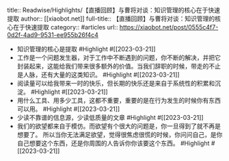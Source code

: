 title:: Readwise/Highlights/【直播回顾】与曹将对谈：知识管理的核心在于快速提取
author:: [[xiaobot.net]]
full-title:: 【直播回顾】与曹将对谈：知识管理的核心在于快速提取
category:: #articles
url:: https://xiaobot.net/post/0555c4f7-0d2f-4ad9-9531-ee955b26f4c4
- 知识管理的核心是提取 #Highlight #[[2023-03-21]]
- 工作是一个问题发生器，对于工作中不断遇到的问题，你不断的解决，并把它封装起来，这能给我们带来很多额外的价值。当我们辞职的时候，带走的不止是人脉，还有大量的这类知识。 #Highlight #[[2023-03-21]]
- 阅读量可以给我带来一时的快乐，但长期的快乐还是来自于系统性的积累和沉淀。 #Highlight #[[2023-03-21]]
- 用什么工具、用多少工具，这都不重要，重要的是在行为发生的时候你有东西可以用。 #Highlight #[[2023-03-21]]
- 少读不靠谱的信息源，少读低质量的文章 #Highlight #[[2023-03-21]]
- 我们的欲望都来自于模仿。而欲望有个很大的问题是，你一旦得到了就不再是想要了。 所以当你无法满足欲望，觉得很焦虑很慌的时候，你问问自己，是你自己想要这个东西，还是你周围的人告诉你你该要这个东西。 #Highlight #[[2023-03-21]]